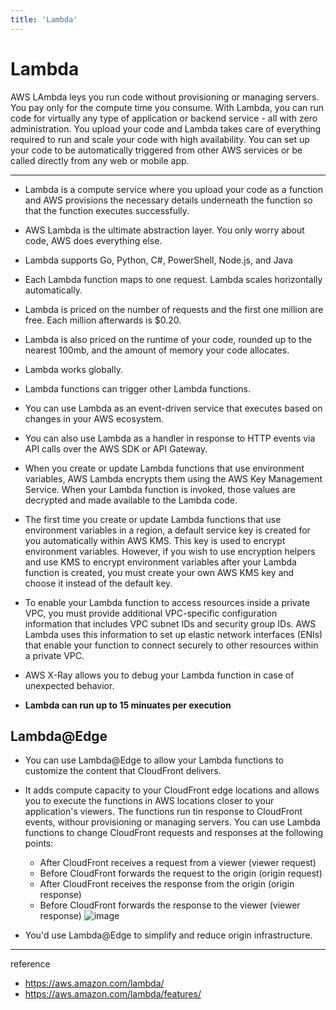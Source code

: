 ```yaml
---
title: 'Lambda'
---
```

# Lambda 

AWS LAmbda leys you run code without provisioning or managing servers. You pay only for the compute time you consume. With Lambda, you can run code for virtually any type of application or backend service - all with zero administration. You upload your code and Lambda takes care of everything required to run and scale your code with high availability. You can set up your code to be automatically triggered from other AWS services or be called directly from any web or mobile app.

---

- Lambda is a compute service where you upload your code as a function and AWS provisions the necessary details underneath the function so that the function executes successfully.

- AWS Lambda is the ultimate abstraction layer. You only worry about code, AWS does everything else.

- Lambda supports Go, Python, C#, PowerShell, Node.js, and Java

- Each Lambda function maps to one request. Lambda scales horizontally automatically.

- Lambda is priced on the number of requests and the first one million are free. Each million afterwards is $0.20.

- Lambda is also priced on the runtime of your code, rounded up to the nearest 100mb, and the amount of memory your code allocates.

- Lambda works globally.

- Lambda functions can trigger other Lambda functions.

- You can use Lambda as an event-driven service that executes based on changes in your AWS ecosystem.

- You can also use Lambda as a handler in response to HTTP events via API calls over the AWS SDK or API Gateway.

- When you create or update Lambda functions that use environment variables, AWS Lambda encrypts them using the AWS Key Management Service. When your Lambda function is invoked, those values are decrypted and made available to the Lambda code.

- The first time you create or update Lambda functions that use environment variables in a region, a default service key is created for you automatically within AWS KMS. This key is used to encrypt environment variables. However, if you wish to use encryption helpers and use KMS to encrypt environment variables after your Lambda function is created, you must create your own AWS KMS key and choose it instead of the default key.

- To enable your Lambda function to access resources inside a private VPC, you must provide additional VPC-specific configuration information that includes VPC subnet IDs and security group IDs. AWS Lambda uses this information to set up elastic network interfaces (ENIs) that enable your function to connect securely to other resources within a private VPC.

- AWS X-Ray allows you to debug your Lambda function in case of unexpected behavior.

- **Lambda can run up to 15 minuates per execution**

## Lambda@Edge

- You can use Lambda@Edge to allow your Lambda functions to customize the content that CloudFront delivers.

- It adds compute capacity to your CloudFront edge locations and allows you to execute the functions in AWS locations closer to your application's viewers. The functions run tin response to CloudFront events, withour provisioning or managing servers. You can use Lambda functions to change CloudFront requests and responses at the following points:
  - After CloudFront receives a request from a viewer (viewer request)
  - Before CloudFront forwards the request to the origin (origin request)
  - After CloudFront receives the response from the origin (origin response)
  - Before CloudFront forwards the response to the viewer (viewer response)
    ![image](https://github.com/rlaisqls/rlaisqls/assets/81006587/54e7a0eb-ffa9-4fa2-a3b3-9fb70b9e7562)

- You'd use Lambda@Edge to simplify and reduce origin infrastructure.

---
reference
- https://aws.amazon.com/lambda/
- https://aws.amazon.com/lambda/features/